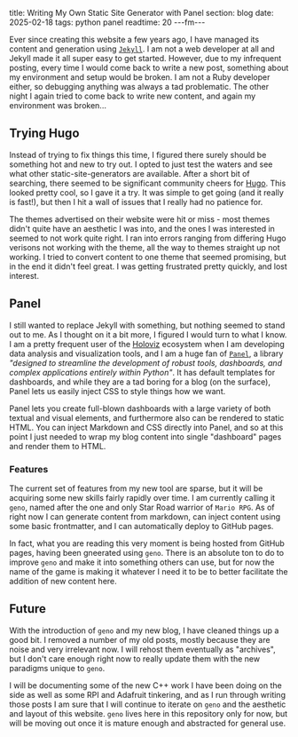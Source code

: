title: Writing My Own Static Site Generator with Panel
section: blog
date: 2025-02-18
tags: python panel
readtime: 20
---fm---

Ever since creating this website a few years ago, I have managed its content and generation using [`Jekyll`](https://jekyllrb.com/). I am not a web developer at all and Jekyll made it all super easy to get started. However, due to my infrequent posting, every time I would come back to write a new post, something about my environment and setup would be broken. I am not a Ruby developer either, so debugging anything was always a tad problematic. The other night I again tried to come back to write new content, and again my environment was broken...

## Trying Hugo

Instead of trying to fix things this time, I figured there surely should be something hot and new to try out. I opted to just test the waters and see what other static-site-generators are available. After a short bit of searching, there seemed to be significant community cheers for [Hugo](https://gohugo.io/). This looked pretty cool, so I gave it a try. It was simple to get going (and it really is fast!), but then I hit a wall of issues that I really had no patience for.

The themes advertised on their website were hit or miss - most themes didn't quite have an aesthetic I was into, and the ones I was interested in seemed to not work quite right. I ran into errors ranging from differing Hugo verisons not working with the theme, all the way to themes straight up not working. I tried to convert content to one theme that seemed promising, but in the end it didn't feel great. I was getting frustrated pretty quickly, and lost interest.

## Panel

I still wanted to replace Jekyll with something, but nothing seemed to stand out to me. As I thought on it a bit more, I figured I would turn to what I know. I am a pretty frequent user of the [Holoviz](https://holoviz.org/) ecosystem when I am developing data analysis and visualization tools, and I am a huge fan of [`Panel`](https://panel.holoviz.org/), a library _"designed to streamline the development of robust tools, dashboards, and complex applications entirely within Python"_. It has default templates for dashboards, and while they are a tad boring for a blog (on the surface), Panel lets us easily inject CSS to style things how we want.

Panel lets you create full-blown dashboards with a large variety of both textual and visual elements, and furthermore also can be rendered to static HTML. You can inject Markdown and CSS directly into Panel, and so at this point I just needed to wrap my blog content into single "dashboard" pages and render them to HTML.

### Features

The current set of features from my new tool are sparse, but it will be acquiring some new skills fairly rapidly over time. I am currently calling it `geno`, named after the one and only Star Road warrior of `Mario RPG`. As of right now I can generate content from markdown, can inject content using some basic frontmatter, and I can automatically deploy to GitHub pages.

In fact, what you are reading this very moment is being hosted from GitHub pages, having been gneerated using `geno`. There is an absolute ton to do to improve `geno` and make it into something others can use, but for now the name of the game is making it whatever I need it to be to better facilitate the addition of new content here.

## Future

With the introduction of `geno` and my new blog, I have cleaned things up a good bit. I removed a number of my old posts, mostly because they are noise and very irrelevant now. I will rehost them eventually as "archives", but I don't care enough right now to really update them with the new paradigms unique to `geno`.

I will be documenting some of the new C++ work I have been doing on the side as well as some RPI and Adafruit tinkering, and as I run through writing those posts I am sure that I will continue to iterate on `geno` and the aesthetic and layout of this website. `geno` lives here in this repository only for now, but will be moving out once it is mature enough and abstracted for general use.

